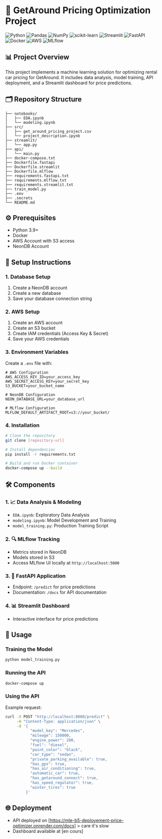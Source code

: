 # 🚗 GetAround Pricing Optimization Project

![Python](https://img.shields.io/badge/python-3670A0?style=for-the-badge&logo=python&logoColor=ffdd54)
![Pandas](https://img.shields.io/badge/pandas-%23150458.svg?style=for-the-badge&logo=pandas&logoColor=white)
![NumPy](https://img.shields.io/badge/numpy-%23013243.svg?style=for-the-badge&logo=numpy&logoColor=white)
![scikit-learn](https://img.shields.io/badge/scikit--learn-%23F7931E.svg?style=for-the-badge&logo=scikit-learn&logoColor=white)
![Streamlit](https://img.shields.io/badge/Streamlit-FF4B4B?style=for-the-badge&logo=Streamlit&logoColor=white)
![FastAPI](https://img.shields.io/badge/FastAPI-005571?style=for-the-badge&logo=fastapi)
![Docker](https://img.shields.io/badge/docker-%230db7ed.svg?style=for-the-badge&logo=docker&logoColor=white)
![AWS](https://img.shields.io/badge/AWS-%23FF9900.svg?style=for-the-badge&logo=amazon-aws&logoColor=white)
![MLflow](https://img.shields.io/badge/MLflow-blue?style=for-the-badge&logo=mlflow&logoColor=white)

## 📊 Project Overview
This project implements a machine learning solution for optimizing rental car pricing for GetAround. It includes data analysis, model training, API deployment, and a Streamlit dashboard for price predictions.

## 🗂️ Repository Structure
```
├── notebooks/
│   ├── EDA.ipynb
│   └── modeling.ipynb
├── src/
│   ├── get_around_pricing_project.csv
│   └── project_description.ipynb
├── streamlit/
│   └── app.py
├── api/
│   └── main.py
├── docker-compose.txt
├── Dockerfile.fastapi
├── Dockerfile.streamlit
├── Dockerfile.mlflow
├── requirements.fastapi.txt
├── requirements.mlflow.txt
├── requirements.streamlit.txt
├── train_model.py
├── .env
├── .secrets
└── README.md
```

## ⚙️ Prerequisites
- Python 3.9+
- Docker
- AWS Account with S3 access
- NeonDB Account

## 🚀 Setup Instructions

### 1. Database Setup
1. Create a NeonDB account
2. Create a new database
3. Save your database connection string

### 2. AWS Setup
1. Create an AWS account
2. Create an S3 bucket
3. Create IAM credentials (Access Key & Secret)
4. Save your AWS credentials

### 3. Environment Variables
Create a `.env` file with:
```
# AWS Configuration
AWS_ACCESS_KEY_ID=your_access_key
AWS_SECRET_ACCESS_KEY=your_secret_key
S3_BUCKET=your_bucket_name

# NeonDB Configuration
NEON_DATABASE_URL=your_database_url

# MLflow Configuration
MLFLOW_DEFAULT_ARTIFACT_ROOT=s3://your_bucket/
```

### 4. Installation
```bash
# Clone the repository
git clone [repository-url]

# Install dependencies
pip install -r requirements.txt

# Build and run Docker container
docker-compose up --build
```

## 🛠️ Components

### 1. 📈 Data Analysis & Modeling
- `EDA.ipynb`: Exploratory Data Analysis
- `modeling.ipynb`: Model Development and Training
- `model_training.py`: Production Training Script

### 2. 🔍 MLflow Tracking
- Metrics stored in NeonDB
- Models stored in S3
- Access MLflow UI locally at `http://localhost:5000`

### 3. 🚀 FastAPI Application
- Endpoint: `/predict` for price predictions
- Documentation: `/docs` for API documentation

### 4. 📊 Streamlit Dashboard
- Interactive interface for price predictions

## 📝 Usage

### Training the Model
```bash
python model_training.py
```

### Running the API
```bash
docker-compose up
```

### Using the API
Example request:
```bash
curl -X POST "http://localhost:8000/predict" \
     -H "Content-Type: application/json" \
     -d '{
           "model_key": "Mercedes",
           "mileage": 150000,
           "engine_power": 200,
           "fuel": "diesel",
           "paint_color": "black",
           "car_type": "sedan",
           "private_parking_available": true,
           "has_gps": true,
           "has_air_conditioning": true,
           "automatic_car": true,
           "has_getaround_connect": true,
           "has_speed_regulator": true,
           "winter_tires": true
         }'
```

## 🌐 Deployment
- API deployed on [https://mle-b5-deployement-price-optimizer.onrender.com/docs] > care it's slow 
- Dashboard available at [en cours]
